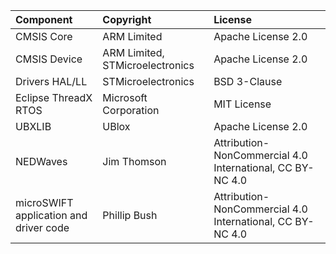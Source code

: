 | Component                               | Copyright                                                          | License                                                   |
|:---------                               |:----------                                                         |:-------                                                   |
| CMSIS Core                              | ARM Limited                                                        | Apache License 2.0                                        |
| CMSIS Device                            | ARM Limited, STMicroelectronics                                    | Apache License 2.0                                        |
| Drivers HAL/LL                          | STMicroelectronics                                                 | BSD 3-Clause                                              |
| Eclipse ThreadX RTOS                    | Microsoft Corporation                                              | MIT License                                               |
| UBXLIB                                  | UBlox                                                              | Apache License 2.0                                        |
| NEDWaves                                | Jim Thomson                                                        | Attribution-NonCommercial 4.0 International, CC BY-NC 4.0 |
| microSWIFT application and driver code  | Phillip Bush                                                       | Attribution-NonCommercial 4.0 International, CC BY-NC 4.0 |
